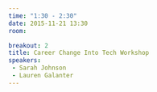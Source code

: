 ```yaml
---
time: "1:30 - 2:30"
date: 2015-11-21 13:30
room: 

breakout: 2
title: Career Change Into Tech Workshop
speakers:
 - Sarah Johnson
 - Lauren Galanter
---
```

